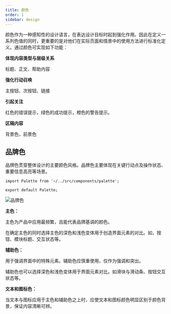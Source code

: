 ```yaml
---
title: 颜色
order: 1
sidebar: design
---
```


颜色作为一种感知性的设计语言，在表达设计目标时起到强化作用。因此在定义一系列色值的同时，更重要的是对他们在实际页面和情景中的使用方法进行标准化定义。通过颜色可实现如下功能：

**体现内容类型与层级关系**

标题、正文、帮助内容

**强化行动召唤**

主按钮、次按钮、链接

**引起关注**

红色的错误提示，绿色的成功提示，橙色的警告提示。

**区隔内容**

背景色，前景色

## 品牌色

品牌色贯穿整体设计的主要颜色风格。品牌色主要体现在关键行动点及操作状态、重要信息高亮等场景。

```example
import Palette from '~/../src/components/palette';

export default Palette;
```

![品牌色](/imgs/design/pinpaise.jpg)

**主色：**

主色为产品中应用最频繁，且能代表品牌基调的颜色。

在确定主色的同时选择主色的深色和浅色变体用于创造界面元素的对比。如，按钮、模块标题、交互状态等。

**辅助色：**

用于强调界面中的特殊元素。辅助色应慎重使用，仅作为强调和突出。

辅助色也可以选择深色和浅色变体用于界面元素对比。如滑块与滑动条、按钮交互状态等。

**文本和图标色：**

当文本与图标应用于主色和辅助色之上时，应使文本和图标颜色明显区别于颜色背景，保证内容清晰可辨。
